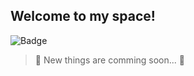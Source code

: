 ## Welcome to my space!
![Badge](https://img.shields.io/badge/Status-Working_On-green)


> :construction: New things are comming soon... :construction:

<!--
<img src="https://cdn.jsdelivr.net/gh/devicons/devicon@latest/icons/python/python-original-wordmark.svg" width=70/>
          


**michelmourao/michelmourao** is a ✨ _special_ ✨ repository because its `README.md` (this file) appears on your GitHub profile.

Here are some ideas to get you started:

- 🔭 I’m currently working on ...
- 🌱 I’m currently learning ...
- 👯 I’m looking to collaborate on ...
- 🤔 I’m looking for help with ...
- 💬 Ask me about ...
- 📫 How to reach me: ...
- 😄 Pronouns: ...
- ⚡ Fun fact: ...
-->

